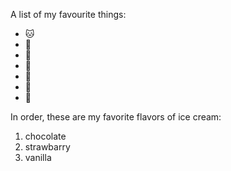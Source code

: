 A list of my favourite things:
- 🐱
- 🐶
- 🥫
- 🍨
- 👞
- 🍕
- 🚗

In order, these are my favorite flavors of ice cream:
1. chocolate
2. strawbarry
3. vanilla
